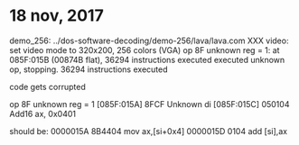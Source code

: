 # 18 nov, 2017

demo_256: ../dos-software-decoding/demo-256/lava/lava.com
XXX video: set video mode to 320x200, 256 colors (VGA)
op 8F unknown reg = 1: at 085F:015B (00874B flat), 36294 instructions executed
executed unknown op, stopping. 36294 instructions executed


code gets corrupted

op 8F unknown reg = 1
[085F:015A] 8FCF       Unknown  di
[085F:015C] 050104     Add16    ax, 0x0401


should be:
0000015A  8B4404            mov ax,[si+0x4]
0000015D  0104              add [si],ax
